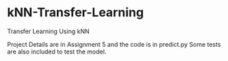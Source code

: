 # kNN-Transfer-Learning
Transfer Learning Using kNN

Project Details are in Assignment 5 and the code is in predict.py
Some tests are also included to test the model.

